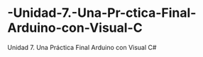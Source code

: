 # -Unidad-7.-Una-Pr-ctica-Final-Arduino-con-Visual-C
 Unidad 7. Una Práctica Final Arduino con Visual C#

